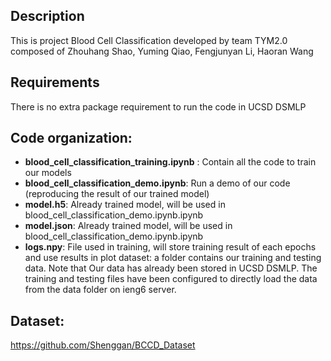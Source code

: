 ## Description
This is project Blood Cell Classification developed by team TYM2.0 composed of Zhouhang Shao, Yuming Qiao, Fengjunyan Li, Haoran Wang

## Requirements
There is no extra package requirement to run the code in UCSD DSMLP
## Code organization:
* **blood_cell_classification_training.ipynb** : Contain all the code to train our models
* **blood_cell_classification_demo.ipynb**: Run a demo of our code (reproducing the result of our trained model)
* **model.h5**: Already trained model, will be used in blood_cell_classification_demo.ipynb.ipynb
* **model.json**: Already trained model, will be used in blood_cell_classification_demo.ipynb.ipynb
* **logs.npy**: File used in training, will store training result of each epochs and use results in plot
dataset: a folder contains our training and testing data. Note that Our data has already been stored in UCSD DSMLP. The training and testing files have been configured to directly load the data from the data folder on ieng6 server. 

## Dataset:
https://github.com/Shenggan/BCCD_Dataset
